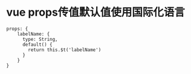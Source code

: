 # vue props传值默认值使用国际化语言

```vue
props: {
    labelName: {
      type: String,
      default() {
        return this.$t('labelName')
      }
    }
}
```
